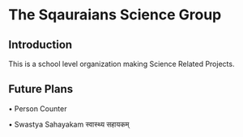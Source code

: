 # The Sqauraians Science Group #
## Introduction ##
This is a school level organization making Science Related Projects.
## Future Plans ##
• Person Counter 

• Swastya Sahayakam स्वास्थ्य सहायकम्

